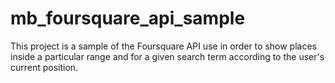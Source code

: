 # mb_foursquare_api_sample
This project is a sample of the Foursquare API use in order to show places inside a particular range and for a given search term according to the user's current position.
